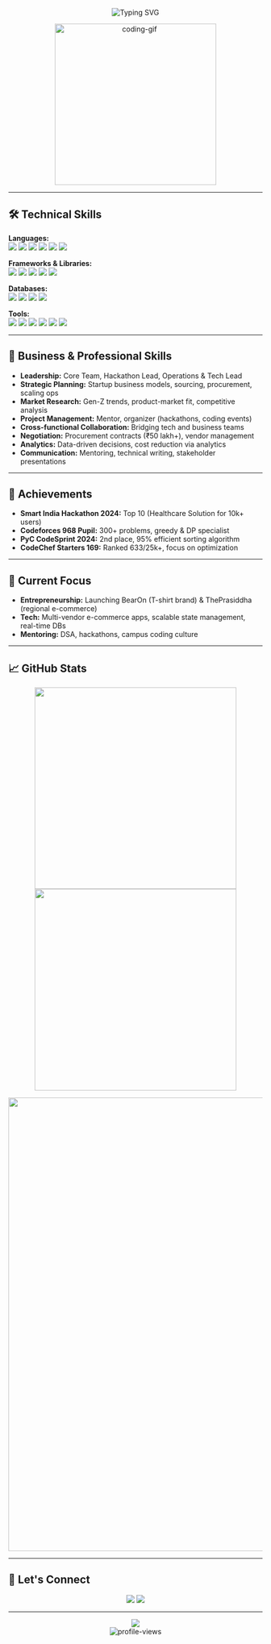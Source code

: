 <!-- Animated Top 1% Developer & Entrepreneurial README for shaurya-8055 -->

<p align="center">
  <img src="https://readme-typing-svg.demolab.com/?font=Fira+Code&duration=2000&pause=800&color=F7971E&center=true&vCenter=true&multiline=true&width=700&height=60&lines=Hey%2C+I'm+Shaurya+%7C+Top+10%25+IIITian!;Fullstack+Flutter+%2B+Web+Developer+%F0%9F%92%BB;Entrepreneur+%26+Business+Strategist+%F0%9F%92%B0;AI%2FML+%2F+DSA+Enthusiast;" alt="Typing SVG" />
</p>

<p align="center">
  <img src="https://media.giphy.com/media/L8K62iTDkzGX6/giphy.gif" width="320" alt="coding-gif"/>
</p>

---

## 🛠️ Technical Skills

**Languages:**  
<img src="https://img.shields.io/badge/C%2FC++-00599C?style=flat-square&logo=c%2B%2B&logoColor=white"/> 
<img src="https://img.shields.io/badge/Python-3776AB?style=flat-square&logo=python&logoColor=white"/>
<img src="https://img.shields.io/badge/JavaScript-F7DF1E?style=flat-square&logo=javascript&logoColor=black"/>
<img src="https://img.shields.io/badge/Dart-0175C2?style=flat-square&logo=dart&logoColor=white"/>
<img src="https://img.shields.io/badge/HTML5-E34F26?style=flat-square&logo=html5&logoColor=white"/>
<img src="https://img.shields.io/badge/CSS3-1572B6?style=flat-square&logo=css3&logoColor=white"/>

**Frameworks & Libraries:**  
<img src="https://img.shields.io/badge/Flutter-02569B?style=flat-square&logo=flutter&logoColor=white"/>
<img src="https://img.shields.io/badge/React.js-61DAFB?style=flat-square&logo=react&logoColor=black"/>
<img src="https://img.shields.io/badge/Node.js-339933?style=flat-square&logo=node.js&logoColor=white"/>
<img src="https://img.shields.io/badge/Express.js-000000?style=flat-square&logo=express&logoColor=white"/>
<img src="https://img.shields.io/badge/RESTful%20APIs-0052CC?style=flat-square"/>

**Databases:**  
<img src="https://img.shields.io/badge/SQL-4479A1?style=flat-square&logo=mysql&logoColor=white"/>
<img src="https://img.shields.io/badge/MongoDB-47A248?style=flat-square&logo=mongodb&logoColor=white"/>
<img src="https://img.shields.io/badge/Firebase-FFCA28?style=flat-square&logo=firebase&logoColor=black"/>
<img src="https://img.shields.io/badge/Supabase-3ECF8E?style=flat-square&logo=supabase&logoColor=black"/>

**Tools:**  
<img src="https://img.shields.io/badge/Git-F05032?style=flat-square&logo=git&logoColor=white"/>
<img src="https://img.shields.io/badge/GitHub-181717?style=flat-square&logo=github&logoColor=white"/>
<img src="https://img.shields.io/badge/VS%20Code-007ACC?style=flat-square&logo=visual-studio-code&logoColor=white"/>
<img src="https://img.shields.io/badge/Figma-F24E1E?style=flat-square&logo=figma&logoColor=white"/>
<img src="https://img.shields.io/badge/Marg%20ERP-FF6F00?style=flat-square"/>
<img src="https://img.shields.io/badge/Riverpod-2C2C2C?style=flat-square"/>

---

## 💼 Business & Professional Skills

- **Leadership:** Core Team, Hackathon Lead, Operations & Tech Lead
- **Strategic Planning:** Startup business models, sourcing, procurement, scaling ops
- **Market Research:** Gen-Z trends, product-market fit, competitive analysis
- **Project Management:** Mentor, organizer (hackathons, coding events)
- **Cross-functional Collaboration:** Bridging tech and business teams
- **Negotiation:** Procurement contracts (₹50 lakh+), vendor management
- **Analytics:** Data-driven decisions, cost reduction via analytics
- **Communication:** Mentoring, technical writing, stakeholder presentations

---

## 🏅 Achievements

- **Smart India Hackathon 2024:** Top 10 (Healthcare Solution for 10k+ users)
- **Codeforces 968 Pupil:** 300+ problems, greedy & DP specialist
- **PyC CodeSprint 2024:** 2nd place, 95% efficient sorting algorithm
- **CodeChef Starters 169:** Ranked 633/25k+, focus on optimization

---

## 🌱 Current Focus

- **Entrepreneurship:** Launching BearOn (T-shirt brand) & ThePrasiddha (regional e-commerce)
- **Tech:** Multi-vendor e-commerce apps, scalable state management, real-time DBs
- **Mentoring:** DSA, hackathons, campus coding culture

---

## 📈 GitHub Stats

<p align="center">
  <img src="https://github-readme-stats.vercel.app/api?username=shaurya-8055&show_icons=true&theme=tokyonight&hide=issues,contribs&count_private=true" width="400"/>
  <img src="https://github-readme-streak-stats.herokuapp.com/?user=shaurya-8055&theme=tokyonight" width="400"/>
</p>
<p align="center">
  <img src="https://github-readme-activity-graph.vercel.app/graph?username=shaurya-8055&theme=github-compact" width="900"/>
</p>

---

## 🤝 Let's Connect

<p align="center">
  <a href="mailto:your.email@example.com"><img src="https://img.shields.io/badge/Email-D14836?style=flat-square&logo=gmail&logoColor=white"/></a>
  <a href="https://www.linkedin.com/in/your-linkedin/"><img src="https://img.shields.io/badge/LinkedIn-0077B5?style=flat-square&logo=linkedin&logoColor=white"/></a>
</p>

---

<p align="center">
  <img src="https://quotes-github-readme.vercel.app/api?type=horizontal&theme=tokyonight" />
  <br/>
  <img src="https://komarev.com/ghpvc/?username=shaurya-8055&style=flat-square&color=blue" alt="profile-views" />
</p>

<!--
✨ All skills and achievements are based on actual resume content.
Edit contact links as needed!
-->

